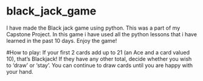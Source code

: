 # black_jack_game
I have made the Black jack game using python. This was a part of my Capstone Project. In this game i have used all the python lessons that i have learned in the past 10 days. Enjoy the game!

#How to play:
If your first 2 cards add up to 21 (an Ace and a card valued 10), that’s Blackjack! If they have any other total, decide whether you wish to ‘draw’ or ‘stay’. You can continue to draw cards until you are happy with your hand.
